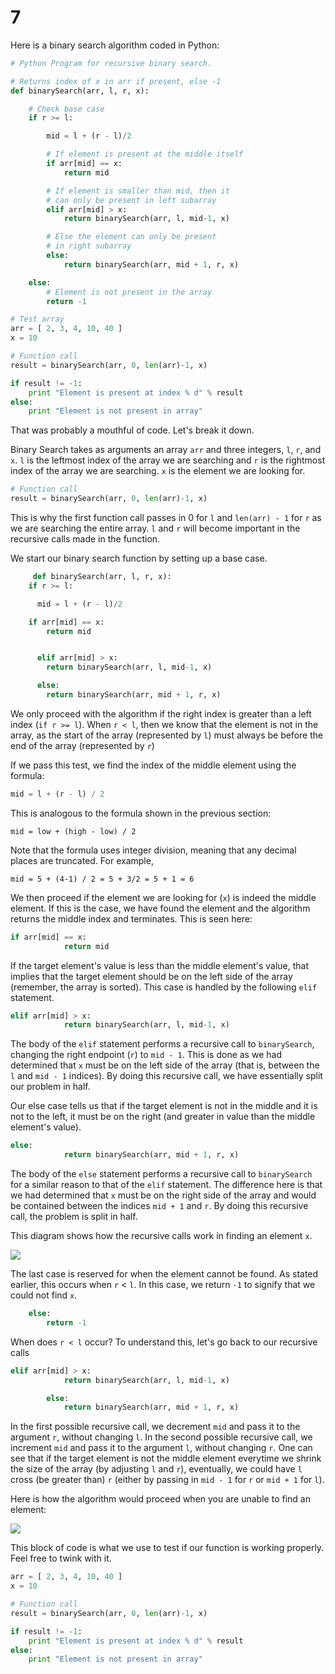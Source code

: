 # 7

Here is a binary search algorithm coded in Python:

```python
# Python Program for recursive binary search. 

# Returns index of x in arr if present, else -1 
def binarySearch(arr, l, r, x): 

    # Check base case 
    if r >= l: 

        mid = l + (r - l)/2

        # If element is present at the middle itself 
        if arr[mid] == x: 
            return mid 

        # If element is smaller than mid, then it 
        # can only be present in left subarray 
        elif arr[mid] > x: 
            return binarySearch(arr, l, mid-1, x) 

        # Else the element can only be present 
        # in right subarray 
        else: 
            return binarySearch(arr, mid + 1, r, x) 

    else: 
        # Element is not present in the array 
        return -1

# Test array 
arr = [ 2, 3, 4, 10, 40 ] 
x = 10

# Function call 
result = binarySearch(arr, 0, len(arr)-1, x) 

if result != -1: 
    print "Element is present at index % d" % result 
else: 
    print "Element is not present in array"
```

That was probably a mouthful of code. Let's break it down.

Binary Search takes as arguments an array `arr` and three integers, `l`, `r`, and `x`. `l` is the leftmost index of the array we are searching and `r` is the rightmost index of the array we are searching. `x` is the element we are looking for.

```python
# Function call 
result = binarySearch(arr, 0, len(arr)-1, x)
```

This is why the first function call passes in 0 for `l` and `len(arr) - 1` for `r` as we are searching the entire array. `l` and `r` will become important in the recursive calls made in the function.

We start our binary search function by setting up a base case.

```python
     def binarySearch(arr, l, r, x): 
    if r >= l: 

      mid = l + (r - l)/2

    if arr[mid] == x: 
        return mid 


      elif arr[mid] > x: 
        return binarySearch(arr, l, mid-1, x) 

      else: 
        return binarySearch(arr, mid + 1, r, x)
```

We only proceed with the algorithm if the right index is greater than a left index \(`if r >= l`\). When `r < l`, then we know that the element is not in the array, as the start of the array \(represented by `l`\) must always be before the end of the array \(represented by `r`\)

If we pass this test, we find the index of the middle element using the formula:

```python
mid = l + (r - l) / 2
```

This is analogous to the formula shown in the previous section:

```text
mid = low + (high - low) / 2
```

Note that the formula uses integer division, meaning that any decimal places are truncated. For example,

```text
mid = 5 + (4-1) / 2 = 5 + 3/2 = 5 + 1 = 6
```

We then proceed if the element we are looking for \(`x`\) is indeed the middle element. If this is the case, we have found the element and the algorithm returns the middle index and terminates. This is seen here:

```python
if arr[mid] == x: 
            return mid
```

If the target element's value is less than the middle element's value, that implies that the target element should be on the left side of the array \(remember, the array is sorted\). This case is handled by the following `elif` statement.

```python
elif arr[mid] > x: 
            return binarySearch(arr, l, mid-1, x)
```

The body of the `elif` statement performs a recursive call to `binarySearch`, changing the right endpoint \(`r`\) to `mid - 1`. This is done as we had determined that `x` must be on the left side of the array \(that is, between the `l` and `mid - 1` indices\). By doing this recursive call, we have essentially split our problem in half.

Our else case tells us that if the target element is not in the middle and it is not to the left, it must be on the right \(and greater in value than the middle element's value\).

```python
else: 
            return binarySearch(arr, mid + 1, r, x)
```

The body of the `else` statement performs a recursive call to `binarySearch` for a similar reason to that of the `elif` statement. The difference here is that we had determined that `x` must be on the right side of the array and would be contained between the indices `mid + 1` and `r`. By doing this recursive call, the problem is split in half.

This diagram shows how the recursive calls work in finding an element `x`.

![](https://i.imgur.com/nOrF3ts.jpg)

The last case is reserved for when the element cannot be found. As stated earlier, this occurs when `r` &lt; `l`. In this case, we return `-1` to signify that we could not find `x`.

```python
    else: 
        return -1
```

When does `r < l` occur? To understand this, let's go back to our recursive calls

```python
elif arr[mid] > x: 
            return binarySearch(arr, l, mid-1, x) 

        else: 
            return binarySearch(arr, mid + 1, r, x)
```

In the first possible recursive call, we decrement `mid` and pass it to the argument `r`, without changing `l`. In the second possible recursive call, we increment `mid` and pass it to the argument `l`, without changing `r`. One can see that if the target element is not the middle element everytime we shrink the size of the array \(by adjusting `l` and `r`\), eventually, we could have `l` cross \(be greater than\) `r` \(either by passing in `mid - 1` for `r` or `mid + 1` for `l`\).

Here is how the algorithm would proceed when you are unable to find an element:

![](https://i.imgur.com/uQrPHaG.jpg)

This block of code is what we use to test if our function is working properly. Feel free to twink with it.

```python
arr = [ 2, 3, 4, 10, 40 ] 
x = 10

# Function call 
result = binarySearch(arr, 0, len(arr)-1, x) 

if result != -1: 
    print "Element is present at index % d" % result 
else: 
    print "Element is not present in array"
```

